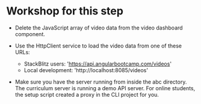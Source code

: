 # Workshop for this step

* Delete the JavaScript array of video data from the video dashboard component.

* Use the HttpClient service to load the video data from one of these URLs:
  * StackBlitz users: 'https://api.angularbootcamp.com/videos'
  * Local development: 'http://localhost:8085/videos'

* Make sure you have the server running from inside the abc directory. The
  curriculum server is running a demo API server. For online students, the
  setup script created a proxy in the CLI project for you.
